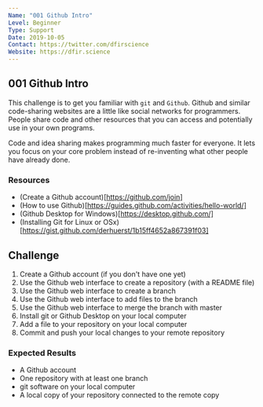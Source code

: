 ```yaml
---
Name: "001 Github Intro"
Level: Beginner
Type: Support
Date: 2019-10-05
Contact: https://twitter.com/dfirscience
Website: https://dfir.science
---
```


## 001 Github Intro
This challenge is to get you familiar with ```git``` and ```Github```. Github and
similar code-sharing websites are a little like social networks for programmers.
People share code and other resources that you can access and potentially use in
your own programs.

Code and idea sharing makes programming much faster for everyone. It lets you focus
on your core problem instead of re-inventing what other people have already done.

### Resources
* (Create a Github account)[https://github.com/join]
* (How to use Github)[https://guides.github.com/activities/hello-world/]
* (Github Desktop for Windows)[https://desktop.github.com/]
* (Installing Git for Linux or OSx)[https://gist.github.com/derhuerst/1b15ff4652a867391f03]

## Challenge
1. Create a Github account (if you don't have one yet)
2. Use the Github web interface to create a repository (with a README file)
3. Use the Github web interface to create a branch
4. Use the Github web interface to add files to the branch
5. Use the Github web interface to merge the branch with master
6. Install git or Github Desktop on your local computer
7. Add a file to your repository on your local computer
8. Commit and push your local changes to your remote repository

### Expected Results
* A Github account
* One repository with at least one branch
* git software on your local computer
* A local copy of your repository connected to the remote copy